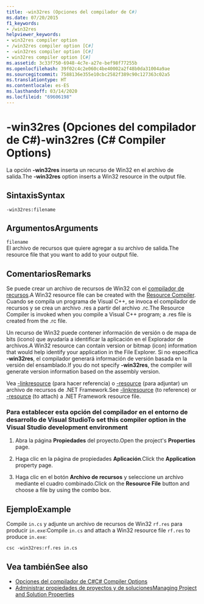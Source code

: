 ```yaml
---
title: -win32res (Opciones del compilador de C#)
ms.date: 07/20/2015
f1_keywords:
- /win32res
helpviewer_keywords:
- win32res compiler option
- /win32res compiler option [C#]
- -win32res compiler option [C#]
- win32res compiler option [C#]
ms.assetid: 3c33f750-6948-4c7e-a27e-bef98f77255b
ms.openlocfilehash: 39f02c4c2e060c4be40002a2f48b0da31004a9ae
ms.sourcegitcommit: 7588136e355e10cbc2582f389c90c127363c02a5
ms.translationtype: HT
ms.contentlocale: es-ES
ms.lasthandoff: 03/14/2020
ms.locfileid: "69606198"
---
```

# <a name="-win32res-c-compiler-options"></a><span data-ttu-id="5fe17-102">-win32res (Opciones del compilador de C#)</span><span class="sxs-lookup"><span data-stu-id="5fe17-102">-win32res (C# Compiler Options)</span></span>
<span data-ttu-id="5fe17-103">La opción **-win32res** inserta un recurso de Win32 en el archivo de salida.</span><span class="sxs-lookup"><span data-stu-id="5fe17-103">The **-win32res** option inserts a Win32 resource in the output file.</span></span>  
  
## <a name="syntax"></a><span data-ttu-id="5fe17-104">Sintaxis</span><span class="sxs-lookup"><span data-stu-id="5fe17-104">Syntax</span></span>  
  
```console  
-win32res:filename  
```  
  
## <a name="arguments"></a><span data-ttu-id="5fe17-105">Argumentos</span><span class="sxs-lookup"><span data-stu-id="5fe17-105">Arguments</span></span>  
 `filename`  
 <span data-ttu-id="5fe17-106">El archivo de recursos que quiere agregar a su archivo de salida.</span><span class="sxs-lookup"><span data-stu-id="5fe17-106">The resource file that you want to add to your output file.</span></span>  
  
## <a name="remarks"></a><span data-ttu-id="5fe17-107">Comentarios</span><span class="sxs-lookup"><span data-stu-id="5fe17-107">Remarks</span></span>  
 <span data-ttu-id="5fe17-108">Se puede crear un archivo de recursos de Win32 con el [compilador de recursos](../../language-reference/compiler-options/resource-compiler-option.md).</span><span class="sxs-lookup"><span data-stu-id="5fe17-108">A Win32 resource file can be created with the [Resource Compiler](../../language-reference/compiler-options/resource-compiler-option.md).</span></span> <span data-ttu-id="5fe17-109">Cuando se compila un programa de Visual C++, se invoca el compilador de recursos y se crea un archivo .res a partir del archivo .rc.</span><span class="sxs-lookup"><span data-stu-id="5fe17-109">The Resource Compiler is invoked when you compile a Visual C++ program; a .res file is created from the .rc file.</span></span>  
  
 <span data-ttu-id="5fe17-110">Un recurso de Win32 puede contener información de versión o de mapa de bits (icono) que ayudaría a identificar la aplicación en el Explorador de archivos.</span><span class="sxs-lookup"><span data-stu-id="5fe17-110">A Win32 resource can contain version or bitmap (icon) information that would help identify your application in the File Explorer.</span></span> <span data-ttu-id="5fe17-111">Si no especifica **-win32res**, el compilador generará información de versión basada en la versión del ensamblado.</span><span class="sxs-lookup"><span data-stu-id="5fe17-111">If you do not specify **-win32res**, the compiler will generate version information based on the assembly version.</span></span>  
  
 <span data-ttu-id="5fe17-112">Vea [-linkresource](./linkresource-compiler-option.md) (para hacer referencia) o [-resource](./resource-compiler-option.md) (para adjuntar) un archivo de recursos de .NET Framework.</span><span class="sxs-lookup"><span data-stu-id="5fe17-112">See [-linkresource](./linkresource-compiler-option.md) (to reference) or [-resource](./resource-compiler-option.md) (to attach) a .NET Framework resource file.</span></span>  
  
### <a name="to-set-this-compiler-option-in-the-visual-studio-development-environment"></a><span data-ttu-id="5fe17-113">Para establecer esta opción del compilador en el entorno de desarrollo de Visual Studio</span><span class="sxs-lookup"><span data-stu-id="5fe17-113">To set this compiler option in the Visual Studio development environment</span></span>  
  
1. <span data-ttu-id="5fe17-114">Abra la página **Propiedades** del proyecto.</span><span class="sxs-lookup"><span data-stu-id="5fe17-114">Open the project's **Properties** page.</span></span>  
  
2. <span data-ttu-id="5fe17-115">Haga clic en la página de propiedades **Aplicación**.</span><span class="sxs-lookup"><span data-stu-id="5fe17-115">Click the **Application** property page.</span></span>  
  
3. <span data-ttu-id="5fe17-116">Haga clic en el botón **Archivo de recursos** y seleccione un archivo mediante el cuadro combinado.</span><span class="sxs-lookup"><span data-stu-id="5fe17-116">Click on the **Resource File** button and choose a file by using the combo box.</span></span>  
  
## <a name="example"></a><span data-ttu-id="5fe17-117">Ejemplo</span><span class="sxs-lookup"><span data-stu-id="5fe17-117">Example</span></span>  
 <span data-ttu-id="5fe17-118">Compile `in.cs` y adjunte un archivo de recursos de Win32 `rf.res` para producir `in.exe`:</span><span class="sxs-lookup"><span data-stu-id="5fe17-118">Compile `in.cs` and attach a Win32 resource file `rf.res` to produce `in.exe`:</span></span>  
  
```console  
csc -win32res:rf.res in.cs  
```  
  
## <a name="see-also"></a><span data-ttu-id="5fe17-119">Vea también</span><span class="sxs-lookup"><span data-stu-id="5fe17-119">See also</span></span>

- [<span data-ttu-id="5fe17-120">Opciones del compilador de C#</span><span class="sxs-lookup"><span data-stu-id="5fe17-120">C# Compiler Options</span></span>](./index.md)
- [<span data-ttu-id="5fe17-121">Administrar propiedades de proyectos y de soluciones</span><span class="sxs-lookup"><span data-stu-id="5fe17-121">Managing Project and Solution Properties</span></span>](/visualstudio/ide/managing-project-and-solution-properties)
